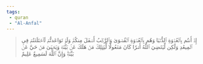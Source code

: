 ```yaml
---
tags: 
 - quran 
 - "Al-Anfal"
---
```


> إِذۡ أَنتُم بِٱلۡعُدۡوَةِ ٱلدُّنۡيَا وَهُم بِٱلۡعُدۡوَةِ ٱلۡقُصۡوَىٰ وَٱلرَّكۡبُ أَسۡفَلَ مِنكُمۡۚ وَلَوۡ تَوَاعَدتُّمۡ لَٱخۡتَلَفۡتُمۡ فِي ٱلۡمِيعَٰدِ وَلَٰكِن لِّيَقۡضِيَ ٱللَّهُ أَمۡرٗا كَانَ مَفۡعُولٗا لِّيَهۡلِكَ مَنۡ هَلَكَ عَنۢ بَيِّنَةٖ وَيَحۡيَىٰ مَنۡ حَيَّ عَنۢ بَيِّنَةٖۗ وَإِنَّ ٱللَّهَ لَسَمِيعٌ عَلِيمٌ
